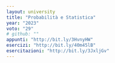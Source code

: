 ```yaml
---
layout: university
title: "Probabilità e Statistica"
year: "2023"
voto: "29"
# github: ""
appunti: "http://bit.ly/3HvnyHW"
esercizi: "http://bit.ly/40m45lB"
esercitazioni: "http://bit.ly/3JxljGv"
---
```


